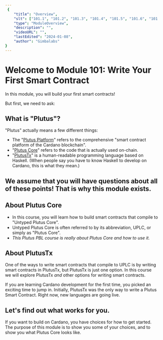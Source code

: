 ```yaml
---
 {
	"title": "Overview",
	"slt": ["101.1", "101.2", "101.3", "101.4", "101.5", "101.6", "101.7"],
	"type": "ModuleOverview",
	"description": "",
	"videoURL": "",
	"lastEdited": "2024-01-08",
	"author": "Gimbalabs"
}
---
```


# Welcome to Module 101: Write Your First Smart Contract
In this module, you will build your first smart contracts!

But first, we need to ask:


## What is "Plutus"?

"Plutus" actually means a few different things:

- The "[Plutus Platform](https://developers.cardano.org/docs/smart-contracts/plutus/)" refers to the comprehensive "smart contract platform of the Cardano blockchain".
- "[Plutus Core](https://github.com/input-output-hk/plutus)" refers to the code that is actually used on-chain.
- "[PlutusTx](https://plutus.readthedocs.io/en/latest/tutorials/plutus-tx.html)" is a human-readable programming language based on Haskell. (When people say you have to know Haskell to develop on Cardano, this is what they mean.)


## We assume that you will have questions about all of these points! That is why this module exists.


## About Plutus Core

- In this course, you will learn how to build smart contracts that compile to "Untyped Plutus Core".
- Untyped Plutus Core is often referred to by its abbreviation, UPLC, or simply as "Plutus Core".
- *This Plutus PBL course is really about Plutus Core and how to use it.*


## About PlutusTx
One of the ways to write smart contracts that compile to UPLC is by writing smart contracts in PlutusTx, but PlutusTx is just one option. In this course we will explore PlutusTx *and* other options for writing smart contracts.

If you are learning Cardano development for the first time, you picked an exciting time to jump in. Initially, PlutusTx was the only way to write a Plutus Smart Contract. Right now, new languages are going live.

## Let's find out what works for you.

If you want to build on Cardano, you have choices for how to get started. The purpose of this module is to show you some of your choices, and to show you what Plutus Core looks like.
